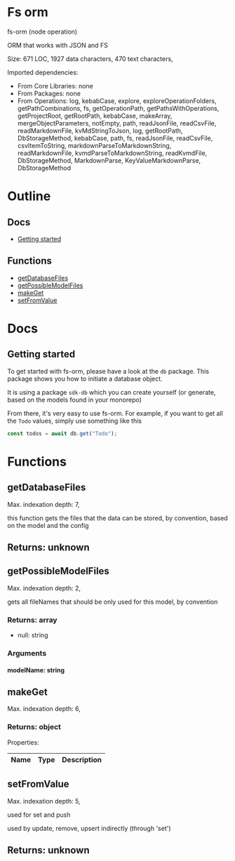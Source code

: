 # Fs orm

fs-orm (node operation)

ORM that works with JSON and FS

Size: 671 LOC, 1927 data characters, 470 text characters, 
 
Imported dependencies:

- From Core Libraries: none
- From Packages: none
- From Operations: log, kebabCase, explore, exploreOperationFolders, getPathCombinations, fs, getOperationPath, getPathsWithOperations, getProjectRoot, getRootPath, kebabCase, makeArray, mergeObjectParameters, notEmpty, path, readJsonFile, readCsvFile, readMarkdownFile, kvMdStringToJson, log, getRootPath, DbStorageMethod, kebabCase, path, fs, readJsonFile, readCsvFile, csvItemToString, markdownParseToMarkdownString, readMarkdownFile, kvmdParseToMarkdownString, readKvmdFile, DbStorageMethod, MarkdownParse, KeyValueMarkdownParse, DbStorageMethod

# Outline

## Docs

- [Getting started](#getting-started)

## Functions

- [getDatabaseFiles](#getDatabaseFiles)
- [getPossibleModelFiles](#getPossibleModelFiles)
- [makeGet](#makeGet)
- [setFromValue](#setFromValue)



# Docs

## Getting started

To get started with fs-orm, please have a look at the `db` package. This package shows you how to initiate a database object.

It is using a package `sdk-db` which you can create yourself (or generate, based on the models found in your monorepo)

From there, it's very easy to use fs-orm. For example, if you want to get all the `Todo` values, simply use something like this

```ts
const todos = await db.get("Todo");
```


# Functions

## getDatabaseFiles

Max. indexation depth: 7, 

this function gets the files that the data can be stored, by convention, based on the model and the config

## Returns: unknown

## getPossibleModelFiles

Max. indexation depth: 2, 

gets all fileNames that should be only used for this model, by convention

### Returns: array

- null: string





### Arguments

#### modelName: string







## makeGet

Max. indexation depth: 6, 



### Returns: object





Properties: 

 | Name | Type | Description |
|---|---|---|



## setFromValue

Max. indexation depth: 5, 

used for set and push

used by update, remove, upsert indirectly (through 'set')

## Returns: unknown

